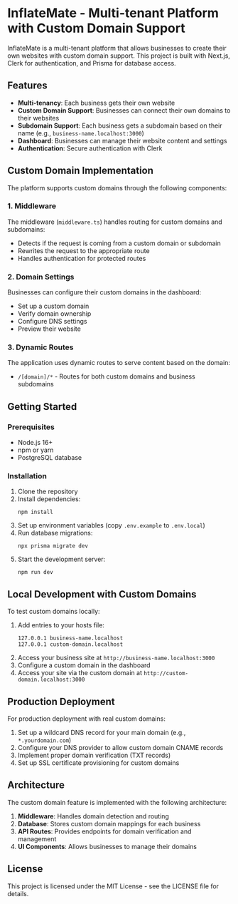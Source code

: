 # InflateMate - Multi-tenant Platform with Custom Domain Support

InflateMate is a multi-tenant platform that allows businesses to create their own websites with custom domain support. This project is built with Next.js, Clerk for authentication, and Prisma for database access.

## Features

- **Multi-tenancy**: Each business gets their own website
- **Custom Domain Support**: Businesses can connect their own domains to their websites
- **Subdomain Support**: Each business gets a subdomain based on their name (e.g., `business-name.localhost:3000`)
- **Dashboard**: Businesses can manage their website content and settings
- **Authentication**: Secure authentication with Clerk

## Custom Domain Implementation

The platform supports custom domains through the following components:

### 1. Middleware

The middleware (`middleware.ts`) handles routing for custom domains and subdomains:

- Detects if the request is coming from a custom domain or subdomain
- Rewrites the request to the appropriate route
- Handles authentication for protected routes

### 2. Domain Settings

Businesses can configure their custom domains in the dashboard:

- Set up a custom domain
- Verify domain ownership
- Configure DNS settings
- Preview their website

### 3. Dynamic Routes

The application uses dynamic routes to serve content based on the domain:

- `/[domain]/*` - Routes for both custom domains and business subdomains

## Getting Started

### Prerequisites

- Node.js 16+
- npm or yarn
- PostgreSQL database

### Installation

1. Clone the repository
2. Install dependencies:
   ```
   npm install
   ```
3. Set up environment variables (copy `.env.example` to `.env.local`)
4. Run database migrations:
   ```
   npx prisma migrate dev
   ```
5. Start the development server:
   ```
   npm run dev
   ```

## Local Development with Custom Domains

To test custom domains locally:

1. Add entries to your hosts file:
   ```
   127.0.0.1 business-name.localhost
   127.0.0.1 custom-domain.localhost
   ```
2. Access your business site at `http://business-name.localhost:3000`
3. Configure a custom domain in the dashboard
4. Access your site via the custom domain at `http://custom-domain.localhost:3000`

## Production Deployment

For production deployment with real custom domains:

1. Set up a wildcard DNS record for your main domain (e.g., `*.yourdomain.com`)
2. Configure your DNS provider to allow custom domain CNAME records
3. Implement proper domain verification (TXT records)
4. Set up SSL certificate provisioning for custom domains

## Architecture

The custom domain feature is implemented with the following architecture:

1. **Middleware**: Handles domain detection and routing
2. **Database**: Stores custom domain mappings for each business
3. **API Routes**: Provides endpoints for domain verification and management
4. **UI Components**: Allows businesses to manage their domains

## License

This project is licensed under the MIT License - see the LICENSE file for details.
